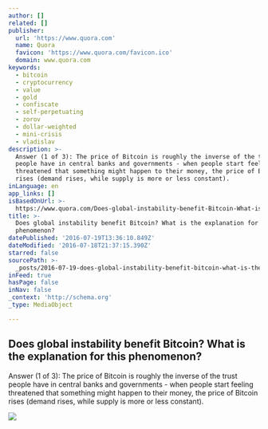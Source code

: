 ```yaml
---
author: []
related: []
publisher:
  url: 'https://www.quora.com'
  name: Quora
  favicon: 'https://www.quora.com/favicon.ico'
  domain: www.quora.com
keywords:
  - bitcoin
  - cryptocurrency
  - value
  - gold
  - confiscate
  - self-perpetuating
  - zorov
  - dollar-weighted
  - mini-crisis
  - vladislav
description: >-
  Answer (1 of 3): The price of Bitcoin is roughly the inverse of the trust
  people have in central banks and governments - when people start feeling
  threatened that something might happen to their money, the price of Bitcoin
  rises (demand rises, while supply is more or less constant).
inLanguage: en
app_links: []
isBasedOnUrl: >-
  https://www.quora.com/Does-global-instability-benefit-Bitcoin-What-is-the-explanation-for-this-phenomenon
title: >-
  Does global instability benefit Bitcoin? What is the explanation for this
  phenomenon?
datePublished: '2016-07-19T13:36:10.849Z'
dateModified: '2016-07-18T21:37:15.390Z'
starred: false
sourcePath: >-
  _posts/2016-07-19-does-global-instability-benefit-bitcoin-what-is-the-explana.md
inFeed: true
hasPage: false
inNav: false
_context: 'http://schema.org'
_type: MediaObject

---
```

<article style=""><h1>Does global instability benefit Bitcoin? What is the explanation for this phenomenon?</h1><p>Answer (1 of 3): The price of Bitcoin is roughly the inverse of the trust people have in central banks and governments - when people start feeling threatened that something might happen to their money, the price of Bitcoin rises (demand rises, while supply is more or less constant).</p><img src="https://qsf.ec.quoracdn.net/-images.new_grid.fb_share_default.pnge6dde9cfa6e03c43.png" /></article>